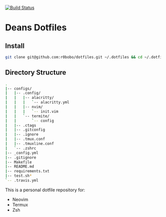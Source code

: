 [![Build Status](https://travis-ci.org/r0bobo/dotfiles.svg?branch=master)](https://travis-ci.org/r0bobo/dotfiles)

# Deans Dotfiles

## Install
```bash
git clone git@github.com:r0bobo/dotfiles.git ~/.dotfiles && cd ~/.dotfiles && make test && make
```

## Directory Structure
```bash
.
|-- configs/
|   |-- .config/
|   |   |-- alacritty/
|   |   |   `-- alacritty.yml
|   |   |-- nvim/
|   |   |   `-- init.vim
|   |   `-- termite/
|   |       `-- config
|   |-- .ctags
|   |-- .gitconfig
|   |-- .ignore
|   |-- .tmux.conf
|   |-- .tmuxline.conf
|   `-- .zshrc
|-- _config.yml
|-- .gitignore
|-- Makefile
|-- README.md
|-- requirements.txt
|-- test.sh*
`-- .travis.yml
```

This is a personal dotfile repository for:
* Neovim
* Termux
* Zsh
